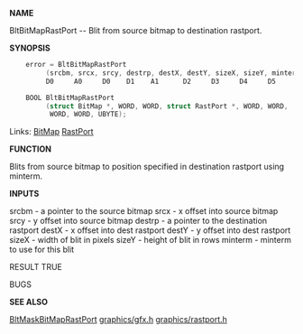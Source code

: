 
**NAME**

BltBitMapRastPort -- Blit from source bitmap to destination rastport.

**SYNOPSIS**

```c
    error = BltBitMapRastPort
         (srcbm, srcx, srcy, destrp, destX, destY, sizeX, sizeY, minterm)
         D0     A0     D0    D1    A1      D2     D3     D4     D5     D6

    BOOL BltBitMapRastPort
         (struct BitMap *, WORD, WORD, struct RastPort *, WORD, WORD,
          WORD, WORD, UBYTE);

```
Links: [BitMap](_00A6) [RastPort](_00AF) 

**FUNCTION**

Blits from source bitmap to position specified in destination rastport
using minterm.

**INPUTS**

srcbm   - a pointer to the source bitmap
srcx    - x offset into source bitmap
srcy    - y offset into source bitmap
destrp  - a pointer to the destination rastport
destX   - x offset into dest rastport
destY   - y offset into dest rastport
sizeX   - width of blit in pixels
sizeY   - height of blit in rows
minterm - minterm to use for this blit

RESULT
TRUE

BUGS

**SEE ALSO**

[BltMaskBitMapRastPort](BltMaskBitMapRastPort) [graphics/gfx.h](_00A6) [graphics/rastport.h](_00AF)

